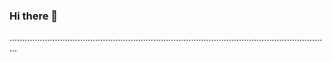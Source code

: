 ### Hi there 👋

...............................................................................................................................